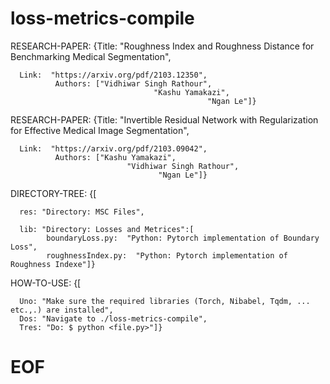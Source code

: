 # loss-metrics-compile

RESEARCH-PAPER:  {Title: "Roughness Index and Roughness Distance for Benchmarking Medical Segmentation",

      Link:  "https://arxiv.org/pdf/2103.12350",                                
              Authors: ["Vidhiwar Singh Rathour",
                                    "Kashu Yamakazi",
                                                "Ngan Le"]}  
                                                
RESEARCH-PAPER:  {Title: "Invertible Residual Network with Regularization for Effective Medical Image Segmentation",

      Link:  "https://arxiv.org/pdf/2103.09042",                                
              Authors: ["Kashu Yamakazi",
                              "Vidhiwar Singh Rathour",
                                     "Ngan Le"]}                                                       
                                                                                    
DIRECTORY-TREE: {[

      res: "Directory: MSC Files",

      lib: "Directory: Losses and Metrices":[
            boundaryLoss.py:  "Python: Pytorch implementation of Boundary Loss",
            roughnessIndex.py:  "Python: Pytorch implementation of Roughness Indexe"]}
                                       
HOW-TO-USE: {[

      Uno: "Make sure the required libraries (Torch, Nibabel, Tqdm, ... etc.,.) are installed",
      Dos: "Navigate to ./loss-metrics-compile",
      Tres: "Do: $ python <file.py>"]}
                               

#  EOF
                    
